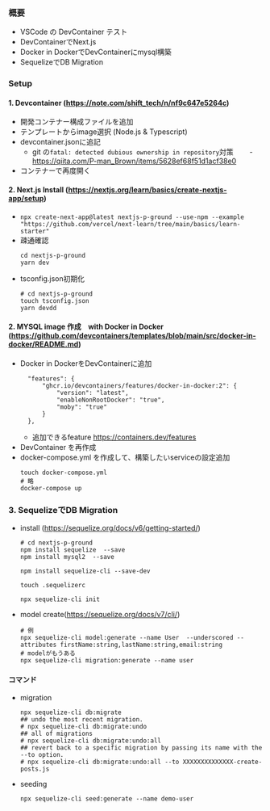 ### 概要
- VSCode の DevContainer テスト
- DevContainerでNext.js
- Docker in DockerでDevContainerにmysql構築
- SequelizeでDB Migration

### Setup
#### 1. Devcontainer (https://note.com/shift_tech/n/nf9c647e5264c)
- 開発コンテナー構成ファイルを追加
- テンプレートからimage選択 (Node.js & Typescript)
- devcontainer.jsonに追記
  - git の`fatal: detected dubious ownership in repository`対策
　　- https://qiita.com/P-man_Brown/items/5628ef68f51d1acf38e0
- コンテナーで再度開く
#### 2. Next.js Install (https://nextjs.org/learn/basics/create-nextjs-app/setup)
- `npx create-next-app@latest nextjs-p-ground --use-npm --example "https://github.com/vercel/next-learn/tree/main/basics/learn-starter"`
- 疎通確認
  ```
  cd nextjs-p-ground
  yarn dev
  ```
- tsconfig.json初期化
  ```
  # cd nextjs-p-ground
  touch tsconfig.json
  yarn devdd
  ```
#### 2. MYSQL image 作成　with Docker in Docker (https://github.com/devcontainers/templates/blob/main/src/docker-in-docker/README.md)

- Docker in DockerをDevContainerに追加 
  ```
  	"features": {
		"ghcr.io/devcontainers/features/docker-in-docker:2": {
			"version": "latest",
			"enableNonRootDocker": "true",
			"moby": "true"
		}
	},
  ```
  - 追加できるfeature https://containers.dev/features
- DevContainer を再作成
- docker-compose.yml を作成して、構築したいserviceの設定追加
  ```
  touch docker-compose.yml
  # 略
  docker-compose up 
  ```
### 3. SequelizeでDB Migration
- install (https://sequelize.org/docs/v6/getting-started/)
  ```
  # cd nextjs-p-ground
  npm install sequelize  --save
  npm install mysql2  --save
  
  npm install sequelize-cli --save-dev

  touch .sequelizerc

  npx sequelize-cli init
  ```
- model create(https://sequelize.org/docs/v7/cli/)
  ```
  # 例
  npx sequelize-cli model:generate --name User  --underscored --attributes firstName:string,lastName:string,email:string
  # modelがもうある
  npx sequelize-cli migration:generate --name user
  ```

#### コマンド
- migration
  ```
  npx sequelize-cli db:migrate
  ## undo the most recent migration.
  # npx sequelize-cli db:migrate:undo
  ## all of migrations
  # npx sequelize-cli db:migrate:undo:all
  ## revert back to a specific migration by passing its name with the --to option.
  # npx sequelize-cli db:migrate:undo:all --to XXXXXXXXXXXXXX-create-posts.js
  ```
- seeding
  ```
  npx sequelize-cli seed:generate --name demo-user
  ```